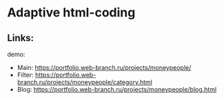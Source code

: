 # Adaptive html-coding

## Links:
demo: 
- Main: https://portfolio.web-branch.ru/projects/moneypeople/
- Filter: https://portfolio.web-branch.ru/projects/moneypeople/category.html
- Blog: https://portfolio.web-branch.ru/projects/moneypeople/blog.html
